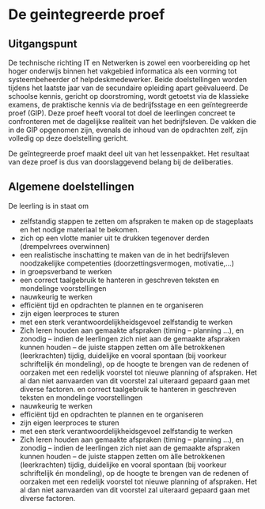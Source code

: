 # De geintegreerde proef
##	Uitgangspunt
De technische richting IT en Netwerken is zowel een voorbereiding op het hoger onderwijs binnen het vakgebied informatica als een vorming tot systeembeheerder of helpdeskmedewerker. Beide doelstellingen worden tijdens het laatste jaar van de secundaire opleiding apart geëvalueerd. De schoolse kennis, gericht op doorstroming, wordt getoetst via de klassieke examens, de praktische kennis via de bedrijfsstage en een geïntegreerde proef (GIP). Deze proef heeft vooral tot doel de leerlingen concreet te confronteren met de dagelijkse realiteit van het bedrijfsleven. De vakken die in de GIP opgenomen zijn, evenals de inhoud van de opdrachten zelf, zijn volledig op deze doelstelling gericht. 

De geïntegreerde proef maakt deel uit van het lessenpakket. Het resultaat van deze proef is dus van doorslaggevend belang bij de deliberaties.

## Algemene doelstellingen
De leerling is in staat om

- zelfstandig stappen te zetten om afspraken te maken op de stageplaats
en het nodige materiaal te bekomen.
- zich op een vlotte manier uit te drukken tegenover derden (drempelvrees
overwinnen)
- een realistische inschatting te maken van de in het bedrijfsleven noodzakelijke
competenties (doorzettingsvermogen, motivatie,…)
- in groepsverband te werken
- een correct taalgebruik te hanteren in geschreven teksten en mondelinge
voorstellingen
- nauwkeurig te werken
- efficiënt tijd en opdrachten te plannen en te organiseren
- zijn eigen leerproces te sturen
- met een sterk verantwoordelijkheidsgevoel zelfstandig te werken
- Zich leren houden aan gemaakte afspraken (timing – planning …), en zonodig – indien de leerlingen zich niet aan de gemaakte afspraken kunnen houden – de juiste stappen zetten om àlle betrokkenen (leerkrachten) tijdig, duidelijke en vooral spontaan (bij voorkeur schriftelijk én mondeling), op de hoogte te brengen van de redenen of oorzaken met een redelijk voorstel tot nieuwe planning of afspraken. Het al dan niet aanvaarden van dit voorstel zal uiteraard gepaard gaan met diverse factoren.
en correct taalgebruik te hanteren in geschreven teksten en mondelinge
voorstellingen
- nauwkeurig te werken
- efficiënt tijd en opdrachten te plannen en te organiseren
- zijn eigen leerproces te sturen
- met een sterk verantwoordelijkheidsgevoel zelfstandig te werken
- Zich leren houden aan gemaakte afspraken (timing – planning …), en zonodig – indien de leerlingen zich niet aan de gemaakte afspraken kunnen houden – de juiste stappen zetten om àlle betrokkenen (leerkrachten) tijdig, duidelijke en vooral spontaan (bij voorkeur schriftelijk én mondeling), op de hoogte te brengen van de redenen of oorzaken met een redelijk voorstel tot nieuwe planning of afspraken. Het al dan niet aanvaarden van dit voorstel zal uiteraard gepaard gaan met diverse factoren.


